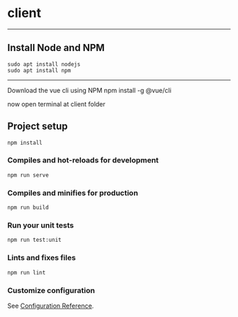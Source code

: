 # client

------------------------------
## Install Node and NPM
    sudo apt install nodejs
    sudo apt install npm
--------------------------------

Download the vue cli using NPM
npm install -g @vue/cli

now open terminal at client folder

## Project setup
```
npm install
```

### Compiles and hot-reloads for development
```
npm run serve
```

### Compiles and minifies for production
```
npm run build
```

### Run your unit tests
```
npm run test:unit
```

### Lints and fixes files
```
npm run lint
```

### Customize configuration
See [Configuration Reference](https://cli.vuejs.org/config/).
